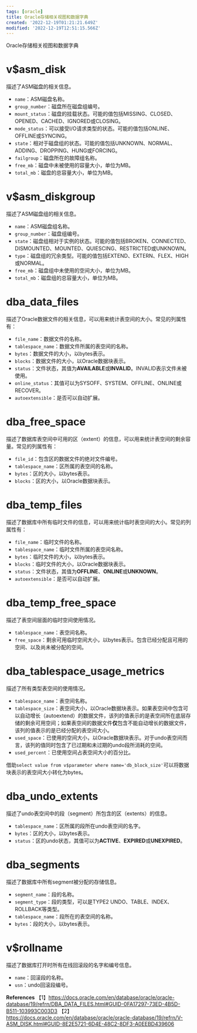 ```yaml
---
tags: [oracle]
title: Oracle存储相关视图和数据字典
created: '2022-12-19T01:21:21.649Z'
modified: '2022-12-19T12:51:15.566Z'
---
```


Oracle存储相关视图和数据字典

# v$asm_disk
描述了ASM磁盘的相关信息。

- `name`：ASM磁盘名称。
- `group_number`：磁盘所在磁盘组编号。
- `mount_status`：磁盘的挂载状态。可能的值包括MISSING、CLOSED、OPENED、CACHED、IGNORED或CLOSING。
- `mode_status`：可以接受I/O请求类型的状态。可能的值包括ONLINE、OFFLINE或SYNCING。
- `state`：相对于磁盘组的状态。可能的值包括UNKNOWN、NORMAL、ADDING、DROPPING、HUNG或FORCING。
- `failgroup`：磁盘所在的故障组名称。
- `free_mb`：磁盘中未被使用的容量大小，单位为MB。
- `total_mb`：磁盘的总容量大小，单位为MB。

# v$asm_diskgroup
描述了ASM磁盘组的相关信息。

- `name`：ASM磁盘组名称。
- `group_number`：磁盘组编号。
- `state`：磁盘组相对于实例的状态。可能的值包括BROKEN、CONNECTED、DISMOUNTED、MOUNTED、QUIESCING、RESTRICTED或UNKNOWN。
- `type`：磁盘组的冗余类型。可能的值包括EXTEND、EXTERN、FLEX、HIGH或NORMAL。
- `free_mb`：磁盘组中未使用的空间大小，单位为MB。
- `total_mb`：磁盘组的总容量大小，单位为MB。

# dba_data_files
描述了Oracle数据文件的相关信息，可以用来统计表空间的大小。常见的列属性有：

- `file_name`：数据文件的名称。
- `tablespace_name`：数据文件所属的表空间的名称。
- `bytes`：数据文件的大小，以bytes表示。
- `blocks`：数据文件的大小，以Oracle数据块表示。
- `status`：文件状态，其值为**AVAILABLE**或**INVALID**。INVALID表示文件未被使用。
- `online_status`：其值可以为SYSOFF、SYSTEM、OFFLINE、ONLINE或RECOVER。
- `autoextensible`：是否可以自动扩展。


# dba_free_space
描述了数据库表空间中可用的区（extent）的信息，可以用来统计表空间的剩余容量。常见的列属性有：

- `file_id`：包含区的数据文件的绝对文件编号。
- `tablespace_name`：区所属的表空间的名称。
- `bytes`：区的大小，以bytes表示。
- `blocks`：区的大小，以Oracle数据块表示。

# dba_temp_files
描述了数据库中所有临时文件的信息，可以用来统计临时表空间的大小。常见的列属性有：

- `file_name`：临时文件的名称。
- `tablespace_name`：临时文件所属的表空间名称。
- `bytes`：临时文件的大小，以bytes表示。
- `blocks`：临时文件的大小，以Oracle数据块表示。
- `status`：文件状态，其值为**OFFLINE**、**ONLINE**或**UNKNOWN**。
- `autoextensible`：是否可以自动扩展。

# dba_temp_free_space
描述了表空间层面的临时空间使用情况。

- `tablespace_name`：表空间名称。
- `free_space`：剩余可用临时空间大小，以bytes表示。包含已经分配且可用的空间、以及尚未被分配的空间。

# dba_tablespace_usage_metrics
描述了所有类型表空间的使用情况。

- `tablespace_name`：表空间名称。
- `tablespace_size`：表空间大小，以Oracle数据块表示。如果表空间中包含可以自动增长（autoextend）的数据文件，该列的值表示的是表空间所在底层存储的剩余可用空间；如果表空间的数据文件**仅**包含不能自动增长的数据文件，该列的值表示的是已经分配的表空间大小。
- `used_space`：已使用的空间大小，以Oracle数据块表示。对于undo表空间而言，该列的值同时包含了已过期和未过期的undo段所消耗的空间。
- `used_percent`：已使用空间占表空间大小的百分比。

借助`select value from v$parameter where name='db_block_size'`可以将数据块表示的表空间大小转化为bytes。

# dba_undo_extents
描述了undo表空间中的段（segment）所包含的区（extents）的信息。

- `tablespace_name`：区所属的段所在undo表空间的名字。
- `bytes`：区的大小，以bytes表示。
- `status`：区的undo状态，其值可以为**ACTIVE**、**EXPIRED**或**UNEXPIRED**。

# dba_segments
描述了数据库中所有segment被分配的存储信息。

- `segment_name`：段的名称。
- `segment_type`：段的类型，可以是TYPE2 UNDO、TABLE、INDEX、ROLLBACK等类型。
- `tablespace_name`：段所在的表空间的名称。
- `bytes`：段的大小，以bytes表示。

# v$rollname
描述了数据库打开时所有在线回滚段的名字和编号信息。

- `name`：回滚段的名称。
- `usn`：undo回滚段编号。


**References**
【1】https://docs.oracle.com/en/database/oracle/oracle-database/19/refrn/DBA_DATA_FILES.html#GUID-0FA17297-73ED-4B5D-B511-103993C003D3
【2】https://docs.oracle.com/en/database/oracle/oracle-database/19/refrn/V-ASM_DISK.html#GUID-8E2E5721-6D4E-48C2-8DF3-A0EEBD439606


